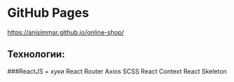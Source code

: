 # GitHub Pages

https://anisimmar.github.io/online-shop/

## Технологии:
###ReactJS + хуки
React Router
Axios
SCSS
React Context
React Skeleton
